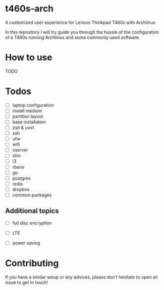 # t460s-arch
A customized user experience for Lenovo Thinkpad T460s with Archlinux

In this repository I will try guide you through the hussle of the configuration of a T460s running Archlinux and some commonly used software.

# How to use

TODO


# Todos

- [ ] laptop configuration
- [ ] install medium
- [ ] partition layout
- [ ] base installation
- [ ] zsh & uvxt
- [ ] ssh
- [ ] ufw
- [ ] wifi
- [ ] xserver
- [ ] slim
- [ ] i3
- [ ] rbenv
- [ ] go
- [ ] postgres
- [ ] redis
- [ ] dropbox
- [ ] common packages

## Additional topics

- [ ] full disc encryption
- [ ] LTE 
- [ ] power saving



# Contributing

If you have a similar setup or any advices, please don't hesitate to open an issue to get in touch!
